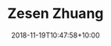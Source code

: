 ---
title: "Zesen Zhuang"
date: 2018-11-19T10:47:58+10:00
image: "images/team/Zesen Zhuang.jpg"
jobtitle: "Lead Developer - DKU '23"
# linkedinurl: "https://www.linkedin.com/in/junkaiman"
promoted: true
weight: 1
---